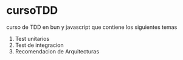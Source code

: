 # cursoTDD

curso de TDD en bun y javascript que contiene los siguientes  temas

1. Test unitarios 
2. Test de integracion
3. Recomendacion de Arquitecturas
